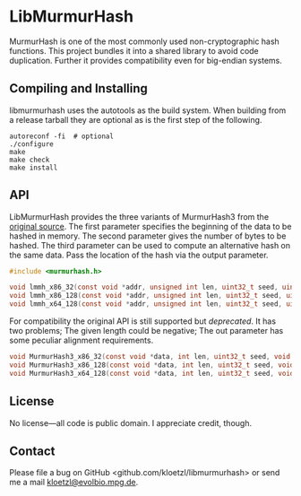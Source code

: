 # LibMurmurHash

MurmurHash is one of the most commonly used non-cryptographic hash functions. This project bundles it into a shared library to avoid code duplication. Further it provides compatibility even for big-endian systems.

## Compiling and Installing

libmurmurhash uses the autotools as the build system. When building from a release tarball they are optional as is the first step of the following.

    autoreconf -fi  # optional
    ./configure
    make
    make check
    make install

## API

LibMurmurHash provides the three variants of MurmurHash3 from the [original source](https://github.com/aappleby/smhasher). The first parameter specifies the beginning of the data to be hashed in memory. The second parameter gives the number of bytes to be hashed. The third parameter can be used to compute an alternative hash on the same data. Pass the location of the hash via the output parameter.

```C
#include <murmurhash.h>

void lmmh_x86_32(const void *addr, unsigned int len, uint32_t seed, uint32_t out[1]);
void lmmh_x86_128(const void *addr, unsigned int len, uint32_t seed, uint32_t out[4]);
void lmmh_x64_128(const void *addr, unsigned int len, uint32_t seed, uint64_t out[2]);
```

For compatibility the original API is still supported but *deprecated*. It has two problems; The given length could be negative; The out parameter has some peculiar alignment requirements.

```C
void MurmurHash3_x86_32(const void *data, int len, uint32_t seed, void *out);
void MurmurHash3_x86_128(const void *data, int len, uint32_t seed, void *out);
void MurmurHash3_x64_128(const void *data, int len, uint32_t seed, void *out);
```

## License

No license—all code is public domain. I appreciate credit, though.

## Contact

Please file a bug on GitHub <github.com/kloetzl/libmurmurhash> or send me a mail <kloetzl@evolbio.mpg.de>.
